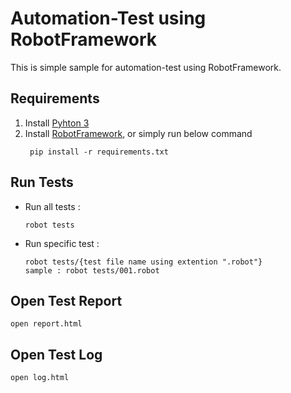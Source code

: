 # Automation-Test using RobotFramework

This is simple sample for automation-test using RobotFramework.

## Requirements

1. Install [Pyhton 3](https://www.python.org/)
2. Install [RobotFramework](https://robotframework.org/robotframework/latest/RobotFrameworkUserGuide.html#installing-using-pip), or simply run below command
   ```
    pip install -r requirements.txt
   ```

## Run Tests
* Run all tests : 
   ```
   robot tests
   ```

* Run specific test : 
   ```
   robot tests/{test file name using extention ".robot"}
   sample : robot tests/001.robot
   ```

## Open Test Report

    open report.html

## Open Test Log

    open log.html
